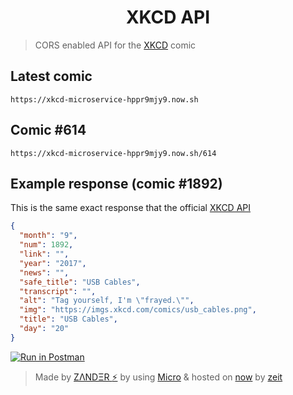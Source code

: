 <h1 align="center">
  XKCD API
</h1>

> CORS enabled API for the [XKCD](https://xkcd.com) comic

## Latest comic
```
https://xkcd-microservice-hppr9mjy9.now.sh
```

## Comic #614
```
https://xkcd-microservice-hppr9mjy9.now.sh/614
```

## Example response (comic #1892)
This is the same exact response that the official [XKCD API](https://xkcd.com/json.html)
```json
{
  "month": "9",
  "num": 1892,
  "link": "",
  "year": "2017",
  "news": "",
  "safe_title": "USB Cables",
  "transcript": "",
  "alt": "Tag yourself, I'm \"frayed.\"",
  "img": "https://imgs.xkcd.com/comics/usb_cables.png",
  "title": "USB Cables",
  "day": "20"
}
```

[![Run in Postman](https://run.pstmn.io/button.svg)](https://app.getpostman.com/run-collection/2254fd6b4db3e7345ddd)

> Made by [ZΛNDΞR :zap:](https://github.com/mrmartineau/) by using [Micro](https://github.com/zeit/micro) & hosted on [now](https://zeit.co/now) by [zeit](https://zeit.co)
